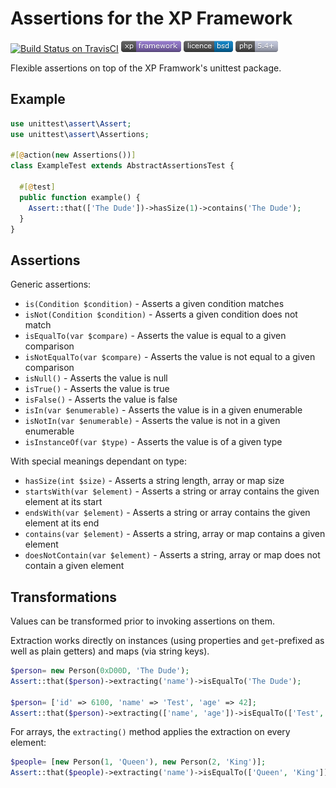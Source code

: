 Assertions for the XP Framework
===============================

[![Build Status on TravisCI](https://secure.travis-ci.org/xp-forge/assert.svg)](http://travis-ci.org/xp-forge/assert)
[![XP Framework Mdodule](https://raw.githubusercontent.com/xp-framework/web/master/static/xp-framework-badge.png)](https://github.com/xp-framework/core)
[![BSD Licence](https://raw.githubusercontent.com/xp-framework/web/master/static/licence-bsd.png)](https://github.com/xp-framework/core/blob/master/LICENCE.md)
[![Required PHP 5.4+](https://raw.githubusercontent.com/xp-framework/web/master/static/php-5_4plus.png)](http://php.net/)

Flexible assertions on top of the XP Framwork's unittest package.

Example
-------

```php
use unittest\assert\Assert;
use unittest\assert\Assertions;

#[@action(new Assertions())]
class ExampleTest extends AbstractAssertionsTest {

  #[@test]
  public function example() {
    Assert::that(['The Dude'])->hasSize(1)->contains('The Dude');
  }
}
```

Assertions
----------
Generic assertions:

* `is(Condition $condition)` - Asserts a given condition matches
* `isNot(Condition $condition)` - Asserts a given condition does not match
* `isEqualTo(var $compare)` - Asserts the value is equal to a given comparison
* `isNotEqualTo(var $compare)` - Asserts the value is not equal to a given comparison
* `isNull()` - Asserts the value is null
* `isTrue()` - Asserts the value is true
* `isFalse()` - Asserts the value is false
* `isIn(var $enumerable)` - Asserts the value is in a given enumerable 
* `isNotIn(var $enumerable)` - Asserts the value is not in a given enumerable
* `isInstanceOf(var $type)` - Asserts the value is of a given type

With special meanings dependant on type:

* `hasSize(int $size)` - Asserts a string length, array or map size
* `startsWith(var $element)` - Asserts a string or array contains the given element at its start
* `endsWith(var $element)` - Asserts a string or array contains the given element at its end
* `contains(var $element)` - Asserts a string, array or map contains a given element
* `doesNotContain(var $element)` - Asserts a string, array or map does not contain a given element

Transformations
---------------
Values can be transformed prior to invoking assertions on them.

Extraction works directly on instances (using properties and `get`-prefixed as well as plain getters) and maps (via string keys).

```php
$person= new Person(0xD00D, 'The Dude');
Assert::that($person)->extracting('name')->isEqualTo('The Dude');

$person= ['id' => 6100, 'name' => 'Test', 'age' => 42];
Assert::that($person)->extracting(['name', 'age'])->isEqualTo(['Test', 42]);
```

For arrays, the `extracting()` method applies the extraction on every element:

```php
$people= [new Person(1, 'Queen'), new Person(2, 'King')];
Assert::that($people)->extracting('name')->isEqualTo(['Queen', 'King']);
```
